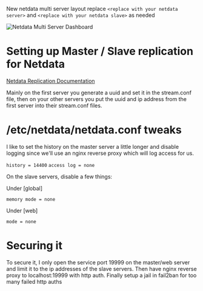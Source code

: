 New netdata multi server layout replace `<replace with your netdata server>` and `<replace with your netdata slave>` as needed

![Netdata Multi Server Dashboard](./netdatadash.png)


# Setting up Master / Slave replication for Netdata

[Netdata Replication Documentation](https://github.com/netdata/netdata/tree/master/streaming)

Mainly on the first server you generate a uuid and set it in the stream.conf file, then on your other servers you put the uuid and ip address from the first server into their stream.conf files.

# /etc/netdata/netdata.conf tweaks

I like to set the history on the master server a little longer and disable logging since we'll use an nginx reverse proxy which will log access for us.

`history = 14400`
`access log = none`

On the slave servers, disable a few things:

Under [global]

`memory mode = none`

Under [web]

`mode = none`

# Securing it

To secure it, I only open the service port 19999 on the master/web server and limit it to the ip addresses of the slave servers. Then have nginx reverse proxy to localhost:19999 with http auth. Finally setup a jail in fail2ban for too many failed http auths
